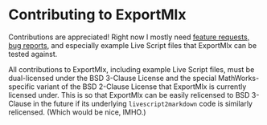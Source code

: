 # Contributing to ExportMlx

Contributions are appreciated! Right now I mostly need [feature requests, bug reports](https://github.com/janklab/ExportMlx/issues), and especially example Live Script files that ExportMlx can be tested against.

All contributions to ExportMlx, including example Live Script files, must be dual-licensed under the BSD 3-Clause License and the special MathWorks-specific variant of the BSD 2-Clause License that ExportMlx is currently licensed under. This is so that ExportMlx can be easily relicensed to BSD 3-Clause in the future if its underlying `livescript2markdown` code is similarly relicensed. (Which would be nice, IMHO.)
